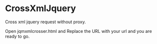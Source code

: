 CrossXmlJquery
==============

Cross xml jquery request without proxy.

Open jqmxmlcrosser.html and Replace the URL with your url and you are ready to go.
